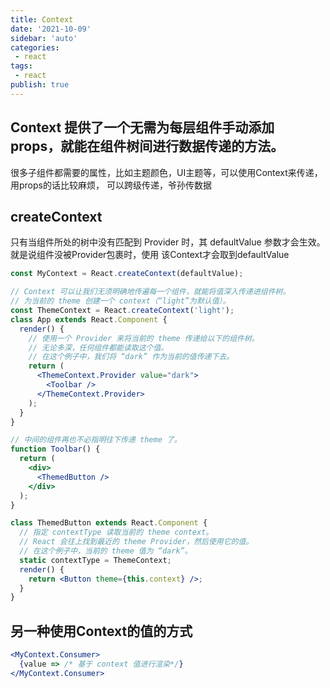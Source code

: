 ```yaml
---
title: Context
date: '2021-10-09'
sidebar: 'auto'
categories:
 - react
tags:
 - react
publish: true
---
```


## Context 提供了一个无需为每层组件手动添加 props，就能在组件树间进行数据传递的方法。
很多子组件都需要的属性，比如主题颜色，UI主题等，可以使用Context来传递，用props的话比较麻烦，
可以跨级传递，爷孙传数据

## createContext
只有当组件所处的树中没有匹配到 Provider 时，其 defaultValue 参数才会生效。就是说组件没被Provider包裹时，使用
该Context才会取到defaultValue
```jsx
const MyContext = React.createContext(defaultValue);
```

```jsx
// Context 可以让我们无须明确地传遍每一个组件，就能将值深入传递进组件树。
// 为当前的 theme 创建一个 context（“light”为默认值）。
const ThemeContext = React.createContext('light');
class App extends React.Component {
  render() {
    // 使用一个 Provider 来将当前的 theme 传递给以下的组件树。
    // 无论多深，任何组件都能读取这个值。
    // 在这个例子中，我们将 “dark” 作为当前的值传递下去。
    return (
      <ThemeContext.Provider value="dark">
        <Toolbar />
      </ThemeContext.Provider>
    );
  }
}

// 中间的组件再也不必指明往下传递 theme 了。
function Toolbar() {
  return (
    <div>
      <ThemedButton />
    </div>
  );
}

class ThemedButton extends React.Component {
  // 指定 contextType 读取当前的 theme context。
  // React 会往上找到最近的 theme Provider，然后使用它的值。
  // 在这个例子中，当前的 theme 值为 “dark”。
  static contextType = ThemeContext;
  render() {
    return <Button theme={this.context} />;
  }
}
```

## 另一种使用Context的值的方式
```jsx
<MyContext.Consumer>
  {value => /* 基于 context 值进行渲染*/}
</MyContext.Consumer>
```